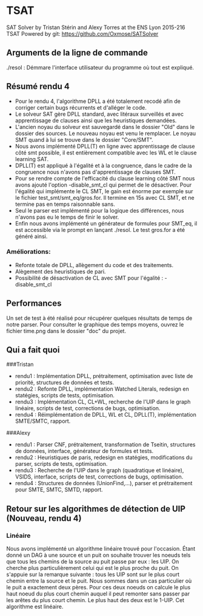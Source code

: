 # TSAT
SAT Solver by Tristan Stérin and Alexy Torres at the ENS Lyon 2015-216
TSAT
Powered by git: https://github.com/Oxmose/SATSolver

## Arguments de la ligne de commande
./resol : Démmare l'interface utilisateur du programme où tout est expliqué.

## Résumé rendu 4
- Pour le rendu 4, l'algorithme DPLL a été totalement recodé afin de corriger certain bugs récurrents et d'alléger le code.
- Le solveur SAT gère DPLL standard, avec litéraux surveillés et avec apprentissage de clauses ainsi que les heuristiques demandées.                      
- L'ancien noyau du solveur est sauvegardé dans le dossier "Old" dans le dossier des sources. Le nouveau noyau est venu le remplacer. Le noyau SMT quand à lui se trouve dans le dossier "Core/SMT".                       
- Nous avons implémenté DPLL(T) en ligne avec apprentissage de clause côté smt possible, il est entièrement compatible avec les WL et le clause learning SAT.
- DPLL(T) est appliqué à l'égalité et à la congruence, dans le cadre de la congruence nous n'avons pas d'apprentissage de clauses SMT.   
- Pour se rendre compte de l'efficacité du clause learning côté SMT nous avons ajouté l'option -disable_smt_cl qui permet de le désactiver. Pour l'égalité qui implémente le CL SMT, le gain est énorme par exemple sur le fichier test_smt/smt_eq/gros.for. Il termine en 15s avec CL SMT, et ne termine pas en temps raisonnable sans.    
- Seul le parser est implémenté pour la logique des différences, nous n'avons pas eu le temps de finir le solver.    
- Enfin nous avons implémenté un générateur de formules pour SMT_eq, il est accessible via le prompt en lançant ./resol. Le test gros.for a été généré ainsi.

### Améliorations:
- Refonte totale de DPLL, allègement du code et des traitements.
- Alègement des heuristiques de pari.
- Possibilité de désactivation de CL avec SMT pour l'égalité : -disable_smt_cl

## Performances
Un set de test à été réalisé pour récupérer quelques résultats de temps de notre parser. Pour consulter le graphique des temps moyens, ouvrez le fichier time.png dans le dossier "doc" du projet.

## Qui a fait quoi
###Tristan
* rendu1 : Implémentation DPLL, prétraitement, optimisation avec liste de priorité, structures de données et tests.
* rendu2 : Refonte DPLL, implémentation Watched Literals, redesign en statégies, scripts de tests, optimisation.
* rendu3 : Implémentation CL, CL+WL, recherche de l'UIP dans le graph linéaire, scripts de test, corrections de bugs, optimisation.
* rendu4 : Réimplémentation de DPLL, WL et CL, DPLL(T), implémentation SMTE/SMTC, rapport.

###Alexy
* rendu1 : Parser CNF, prétraitement, transformation de Tseitin, structures de données, interface, générateur de formules et tests.
* rendu2 : Heuristiques de paris, redesign en statégies, modifications du parser, scripts de tests, optimisation.
* rendu3 : Recherche de l'UIP dans le graph (quadratique et linéaire), VSIDS, interface, scripts de test, corrections de bugs, optimisation.
* rendu4 : Structures de données (UnionFind,...), parser et prétraitement pour SMTE, SMTC, SMTD, rapport.

## Retour sur les algorithmes de détection de UIP (Nouveau, rendu 4)
### Linéaire
Nous avons implémenté un algorithme linéaire trouvé pour l'occasion. Étant donné un DAG à une source et un puit on souhaite trouver les noeuds tels que tous les chemins de la source au puit passe par eux : les UIP. On cherche plus particulièrement celui qui est le plus proche du puit.
On s'appuie sur la remarque suivante : tous les UIP sont sur le plus court chemin entre la source et le puit.
Nous sommes dans un cas particulier où le puit a exactement deux pères. Pour ces deux noeuds on calcule le plus haut noeud du plus court chemin auquel il peut remonter sans passer par les arêtes du plus court chemin. Le plus haut des deux est le 1-UIP. Cet algorithme est linéaire.
